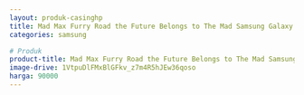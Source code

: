 ```yaml
---
layout: produk-casinghp
title: Mad Max Furry Road the Future Belongs to The Mad Samsung Galaxy S9 Case
categories: samsung

# Produk
product-title: Mad Max Furry Road the Future Belongs to The Mad Samsung Galaxy S9 Case
image-drive: 1VtpuDlFMxBlGFkv_z7m4R5hJEw36qoso
harga: 90000
---
```

